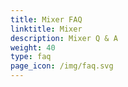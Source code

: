 ```yaml
---
title: Mixer FAQ
linktitle: Mixer
description: Mixer Q & A
weight: 40
type: faq
page_icon: /img/faq.svg
---
```

